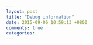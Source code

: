 ```yaml
---
layout: post
title: "Debug information"
date: 2015-09-06 10:59:13 +0800
comments: true
categories: 
---
```

